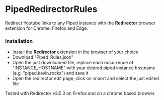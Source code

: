 # PipedRedirectorRules
Redirect Youtube links to any Piped instance with the **Redirector** browser extension for Chrome, Firefox and Edge.

### Installation
- Install the **Redirector** extension in the browser of your choice
- Download "Piped_Rules.json"
- Open the just downloaded file, replace each occurrence of "INSTANCE_HOSTNAME" with your desired piped instance hostname (e.g. "piped.kavin.rocks") and save it
- Open the redirector edit page, click on import and select the just edited file

Tested with Redirector v3.5.3 on Firefox and on a chrome based browser.
